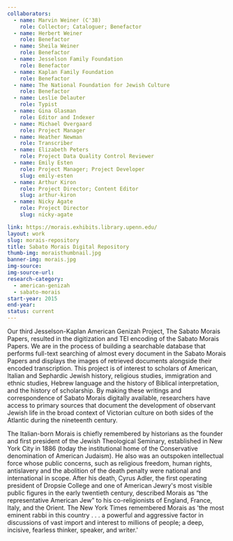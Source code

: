 ```yaml
---
collaborators: 
  - name: Marvin Weiner (C'38)
    role: Collector; Cataloguer; Benefactor
  - name: Herbert Weiner
    role: Benefactor 
  - name: Sheila Weiner 
    role: Benefactor 
  - name: Jesselson Family Foundation 
    role: Benefactor 
  - name: Kaplan Family Foundation
    role: Benefactor 
  - name: The National Foundation for Jewish Culture 
    role: Benefactor 
  - name: Leslie Delauter
    role: Typist
  - name: Gina Glasman
    role: Editor and Indexer
  - name: Michael Overgaard
    role: Project Manager 
  - name: Heather Newman
    role: Transcriber 
  - name: Elizabeth Peters 
    role: Project Data Quality Control Reviewer
  - name: Emily Esten 
    role: Project Manager; Project Developer
    slug: emily-esten 
  - name: Arthur Kiron 
    role: Project Director; Content Editor
    slug: arthur-kiron
  - name: Nicky Agate
    role: Project Director 
    slug: nicky-agate

link: https://morais.exhibits.library.upenn.edu/
layout: work
slug: morais-repository 
title: Sabato Morais Digital Repository
thumb-img: moraisthumbnail.jpg
banner-img: morais.jpg
img-source: 
img-source-url: 
research-category: 
  - american-genizah
  - sabato-morais
start-year: 2015
end-year: 
status: current 
---
```


Our third Jesselson-Kaplan American Genizah Project, The Sabato Morais Papers, resulted in the digitization and TEI encoding of the Sabato Morais Papers. We are in the process of building a searchable database that performs full-text searching of almost every document in the Sabato Morais Papers and displays the images of retrieved documents alongside their encoded transcription. This project is of interest to scholars of American, Italian and Sephardic Jewish history, religious studies, immigration and ethnic studies, Hebrew language and the history of Biblical interpretation, and the history of scholarship. By making these writings and correspondence of Sabato Morais digitally available, researchers have access to primary sources that document the development of observant Jewish life in the broad context of Victorian culture on both sides of the Atlantic during the nineteenth century. 

The Italian-born Morais is chiefly remembered by historians as the founder and first president of the Jewish Theological Seminary, established in New York City in 1886 (today the institutional home of the Conservative denomination of American Judaism). He also was an outspoken intellectual force whose public concerns, such as religious freedom, human rights, antislavery and the abolition of the death penalty were national and international in scope. After his death, Cyrus Adler, the first operating president of Dropsie College and one of American Jewry's most visible public figures in the early twentieth century, described Morais as “the representative American Jew” to his co-religionists of England, France, Italy, and the Orient. The New York Times remembered Morais as 'the most eminent rabbi in this country . . . a powerful and aggressive factor in discussions of vast import and interest to millions of people; a deep, incisive, fearless thinker, speaker, and writer.'